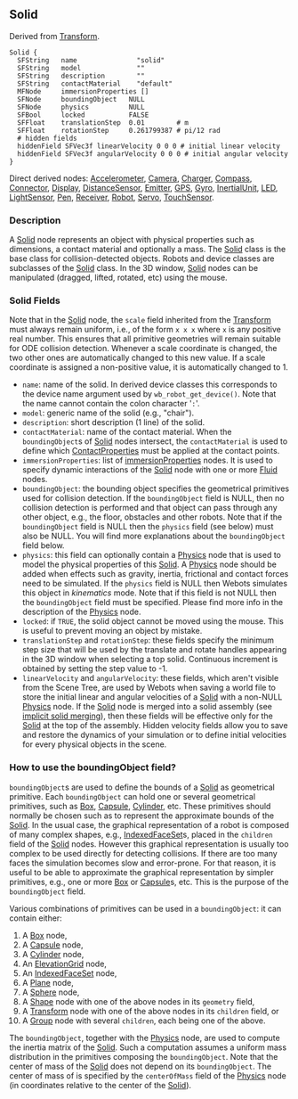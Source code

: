 ## Solid

Derived from [Transform](transform.md#transform).

```
Solid {
  SFString   name               "solid"
  SFString   model              ""
  SFString   description        ""
  SFString   contactMaterial    "default"
  MFNode     immersionProperties []
  SFNode     boundingObject   NULL
  SFNode     physics          NULL
  SFBool     locked           FALSE
  SFFloat    translationStep  0.01        # m
  SFFloat    rotationStep     0.261799387 # pi/12 rad
  # hidden fields
  hiddenField SFVec3f linearVelocity 0 0 0 # initial linear velocity
  hiddenField SFVec3f angularVelocity 0 0 0 # initial angular velocity
}
```

Direct derived nodes: [Accelerometer](accelerometer.md#accelerometer),
[Camera](camera.md#camera), [Charger](charger.md#charger),
[Compass](compass.md#compass), [Connector](connector.md#connector),
[Display](display.md#display),
[DistanceSensor](distancesensor.md#distancesensor),
[Emitter](emitter.md#emitter), [GPS](gps.md#gps), [Gyro](gyro.md#gyro),
[InertialUnit](inertialunit.md#inertialunit), [LED](led.md#led),
[LightSensor](lightsensor.md#lightsensor), [Pen](pen.md#pen),
[Receiver](receiver.md#receiver), [Robot](robot.md#robot),
[Servo](servo.md#servo), [TouchSensor](touchsensor.md#touchsensor).

### Description

A [Solid](#solid) node represents an object with physical properties such as
dimensions, a contact material and optionally a mass. The [Solid](#solid) class
is the base class for collision-detected objects. Robots and device classes are
subclasses of the [Solid](#solid) class. In the 3D window, [Solid](#solid) nodes
can be manipulated (dragged, lifted, rotated, etc) using the mouse.

### Solid Fields

Note that in the [Solid](#solid) node, the `scale` field inherited from the
[Transform](transform.md#transform) must always remain uniform, i.e., of the
form `x x x` where `x` is any positive real number. This ensures that all
primitive geometries will remain suitable for ODE collision detection. Whenever
a scale coordinate is changed, the two other ones are automatically changed to
this new value. If a scale coordinate is assigned a non-positive value, it is
automatically changed to 1.

- `name`: name of the solid. In derived device classes this corresponds to the
device name argument used by `wb_robot_get_device()`. Note that the name cannot
contain the colon character '`:`'.
- `model`: generic name of the solid (e.g., "chair").
- `description`: short description (1 line) of the solid.
- `contactMaterial`: name of the contact material. When the `boundingObject`s of
[Solid](#solid) nodes intersect, the `contactMaterial` is used to define which
[ContactProperties](contactproperties.md#contactproperties) must be applied at
the contact points.
- `immersionProperties`: list of [
immersionProperties](immersionproperties.md#immersionproperties) nodes. It is
used to specify dynamic interactions of the [Solid](#solid) node with one or
more [Fluid](fluid.md#fluid) nodes.
- `boundingObject`: the bounding object specifies the geometrical primitives used
for collision detection. If the `boundingObject` field is NULL, then no
collision detection is performed and that object can pass through any other
object, e.g., the floor, obstacles and other robots. Note that if the
`boundingObject` field is NULL then the `physics` field (see below) must also be
NULL. You will find more explanations about the `boundingObject` field below.
- `physics`: this field can optionally contain a [Physics](physics.md#physics)
node that is used to model the physical properties of this [Solid](#solid). A
[Physics](physics.md#physics) node should be added when effects such as gravity,
inertia, frictional and contact forces need to be simulated. If the `physics`
field is NULL then Webots simulates this object in *kinematics* mode. Note that
if this field is not NULL then the `boundingObject` field must be specified.
Please find more info in the description of the [Physics](physics.md#physics)
node.
- `locked`: if `TRUE`, the solid object cannot be moved using the mouse. This is
useful to prevent moving an object by mistake.
- `translationStep` and `rotationStep`: these fields specify the minimum step size
that will be used by the translate and rotate handles appearing in the 3D window
when selecting a top solid. Continuous increment is obtained by setting the step
value to -1.
- `linearVelocity` and `angularVelocity`: these fields, which aren't visible from
the Scene Tree, are used by Webots when saving a world file to store the initial
linear and angular velocities of a [Solid](#solid) with a non-NULL
[Physics](physics.md#physics) node. If the [Solid](#solid) node is merged into a
solid assembly (see [implicit solid
merging](physics.md#implicit-solid-merging-and-joints)), then these fields will
be effective only for the [Solid](#solid) at the top of the assembly. Hidden
velocity fields allow you to save and restore the dynamics of your simulation or
to define initial velocities for every physical objects in the scene.

### How to use the boundingObject field?

`boundingObject`s are used to define the bounds of a [Solid](#solid) as
geometrical primitive. Each `boundingObject` can hold one or several geometrical
primitives, such as [Box](box.md#box), [Capsule](capsule.md#capsule),
[Cylinder](cylinder.md#cylinder), etc. These primitives should normally be
chosen such as to represent the approximate bounds of the [Solid](#solid). In
the usual case, the graphical representation of a robot is composed of many
complex shapes, e.g., [IndexedFaceSet](indexedfaceset.md#indexedfaceset)s,
placed in the `children` field of the [Solid](#solid) nodes. However this
graphical representation is usually too complex to be used directly for
detecting collisions. If there are too many faces the simulation becomes slow
and error-prone. For that reason, it is useful to be able to approximate the
graphical representation by simpler primitives, e.g., one or more
[Box](box.md#box) or [Capsule](capsule.md#capsule)s, etc. This is the purpose of
the `boundingObject` field.

Various combinations of primitives can be used in a `boundingObject`: it can
contain either:

1. A [Box](box.md#box) node,
2. A [Capsule](capsule.md#capsule) node,
3. A [Cylinder](cylinder.md#cylinder) node,
4. An [ElevationGrid](elevationgrid.md#elevationgrid) node,
5. An [IndexedFaceSet](indexedfaceset.md#indexedfaceset) node,
6. A [Plane](plane.md#plane) node,
7. A [Sphere](sphere.md#sphere) node,
8. A [Shape](shape.md#shape) node with one of the above nodes in its `geometry`
field,
9. A [Transform](transform.md#transform) node with one of the above nodes in its
`children` field, or
10. A [Group](group.md#group) node with several `children`, each being one of the
above.

The `boundingObject`, together with the [Physics](physics.md#physics) node, are
used to compute the inertia matrix of the [Solid](#solid). Such a computation
assumes a uniform mass distribution in the primitives composing the
`boundingObject`. Note that the center of mass of the [Solid](#solid) does not
depend on its `boundingObject`. The center of mass of is specified by the
`centerOfMass` field of the [Physics](physics.md#physics) node (in coordinates
relative to the center of the [Solid](#solid)).

